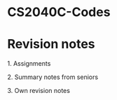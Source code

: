 # CS2040C-Codes
<body>
    <h1>Revision notes</h1>
    <p>1. Assignments</p>
    <p>2. Summary notes from seniors</p>
    <p>3. Own revision notes</p>
</body>
